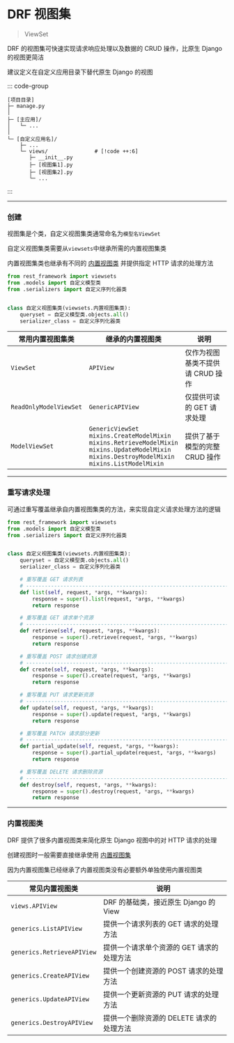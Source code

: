 # DRF 视图集

> ViewSet

DRF 的视图集可快速实现请求响应处理以及数据的 CRUD 操作，比原生 Django 的视图更简洁

建议定义在自定义应用目录下替代原生 Django 的视图

::: code-group

```[目录结构]
[项目目录]
├─ manage.py
│
├─ [主应用]/
│   └─ ...
│
└─ [自定义应用名]/
    ├─ ...
    └─ views/               # [!code ++:6]
       ├─ __init__.py
       ├─ [视图集1].py
       ├─ [视图集2].py
       └─ ...
```

:::

---

### 创建

视图集是个类，自定义视图集类通常命名为`模型名ViewSet`

自定义视图集类需要从`viewsets`中继承所需的内置视图集类

内置视图集类也继承有不同的 [内置视图类](#内置视图类) 并提供指定 HTTP 请求的处理方法

```py
from rest_framework import viewsets
from .models import 自定义模型类
from .serializers import 自定义序列化器类


class 自定义视图集类(viewsets.内置视图集类):
    queryset = 自定义模型类.objects.all()
    serializer_class = 自定义序列化器类
```

| 常用内置视图集类       | 继承的内置视图类                                                                                                                                                            | 说明                             |
| ---------------------- | --------------------------------------------------------------------------------------------------------------------------------------------------------------------------- | -------------------------------- |
| `ViewSet`              | `APIView`                                                                                                                                                                   | 仅作为视图基类不提供请 CRUD 操作 |
| `ReadOnlyModelViewSet` | `GenericAPIView`                                                                                                                                                            | 仅提供可读的 GET 请求处理        |
| `ModelViewSet`         | `GenericViewSet`<br/>`mixins.CreateModelMixin`<br/> `mixins.RetrieveModelMixin`<br/> `mixins.UpdateModelMixin`<br/> `mixins.DestroyModelMixin`<br/> `mixins.ListModelMixin` | 提供了基于模型的完整 CRUD 操作   |

---

### 重写请求处理

可通过重写覆盖继承自内置视图集类的方法，来实现自定义请求处理方法的逻辑

```py
from rest_framework import viewsets
from .models import 自定义模型类
from .serializers import 自定义序列化器类


class 自定义视图集类(viewsets.内置视图集类):
    queryset = 自定义模型类.objects.all()
    serializer_class = 自定义序列化器类

    # 重写覆盖 GET 请求列表
    # --------------------------------------------------------------------------------
    def list(self, request, *args, **kwargs):
        response = super().list(request, *args, **kwargs)
        return response

    # 重写覆盖 GET 请求单个资源
    # --------------------------------------------------------------------------------
    def retrieve(self, request, *args, **kwargs):
        response = super().retrieve(request, *args, **kwargs)
        return response

    # 重写覆盖 POST 请求创建资源
    # --------------------------------------------------------------------------------
    def create(self, request, *args, **kwargs):
        response = super().create(request, *args, **kwargs)
        return response

    # 重写覆盖 PUT 请求更新资源
    # --------------------------------------------------------------------------------
    def update(self, request, *args, **kwargs):
        response = super().update(request, *args, **kwargs)
        return response

    # 重写覆盖 PATCH 请求部分更新
    # --------------------------------------------------------------------------------
    def partial_update(self, request, *args, **kwargs):
        response = super().partial_update(request, *args, **kwargs)
        return response

    # 重写覆盖 DELETE 请求删除资源
    # --------------------------------------------------------------------------------
    def destroy(self, request, *args, **kwargs):
        response = super().destroy(request, *args, **kwargs)
        return response
```

---

### 内置视图类

DRF 提供了很多内置视图类来简化原生 Django 视图中的对 HTTP 请求的处理

创建视图时一般需要直接继承使用 [内置视图集](#视图集)

因为内置视图集已经继承了内置视图类没有必要额外单独使用内置视图类

| 常见内置视图类             | 说明                                      |
| -------------------------- | ----------------------------------------- |
| `views.APIView`            | DRF 的基础类，接近原生 Django 的 View     |
| `generics.ListAPIView`     | 提供一个请求列表的 GET 请求的处理方法     |
| `generics.RetrieveAPIView` | 提供一个请求单个资源的 GET 请求的处理方法 |
| `generics.CreateAPIView`   | 提供一个创建资源的 POST 请求的处理方法    |
| `generics.UpdateAPIView`   | 提供一个更新资源的 PUT 请求的处理方法     |
| `generics.DestroyAPIView`  | 提供一个删除资源的 DELETE 请求的处理方法  |
